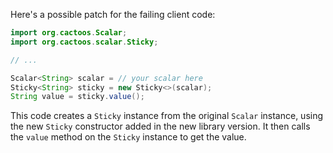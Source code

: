 Here's a possible patch for the failing client code:

```java
import org.cactoos.Scalar;
import org.cactoos.scalar.Sticky;

// ...

Scalar<String> scalar = // your scalar here
Sticky<String> sticky = new Sticky<>(scalar);
String value = sticky.value();
```

This code creates a `Sticky` instance from the original `Scalar` instance, using the new `Sticky` constructor added in the new library version. It then calls the `value` method on the `Sticky` instance to get the value.